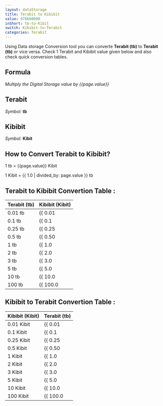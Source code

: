 ```yaml
---
layout: dataStorage
title: Terabit to Kibibit
value: 976600000
inShort: tb-to-Kibit
switch: Kibibit-to-Terabit
categories: Terabit
---
```


Using Data storage Conversion tool you can converte **Terabit (tb)** to **Terabit (tb)** or vice versa. Check 1 Terabit and Kibibit value given below and also check quick conversion tables.

## Formula
*Multiply the Digital Storage value by {{page.value}}*

## Terabit
*Symbol:* **tb**

## Kibibit
*Symbol:* **Kibit**

## How to Convert Terabit to Kibibit?

1 tb = {{page.value}} Kibit

1 Kibit = {{ 1.0 | divided_by: page.value }} tb


## Terabit to Kibibit Convertion Table :

| Terabit (tb) | Kibibit (Kibit) |
| ---- | ---- |
| 0.01 tb | {{ 0.01 | times: page.value }} Kibit |
| 0.1 tb | {{ 0.1 | times: page.value }} Kibit |
| 0.25 tb | {{ 0.25 | times: page.value }} Kibit |
| 0.5 tb | {{ 0.50 | times: page.value }} Kibit |
| 1 tb | {{ 1.0 | times: page.value }} Kibit |
| 2 tb | {{ 2.0 | times: page.value }} Kibit |
| 3 tb | {{ 3.0 | times: page.value }} Kibit |
| 5 tb | {{ 5.0 | times: page.value }} Kibit |
| 10 tb | {{ 10.0 | times: page.value }} Kibit |
| 100 tb | {{ 100.0 | times: page.value }} Kibit |

## Kibibit to Terabit Convertion Table :

| Kibibit (Kibit) | Terabit (tb) |
| ---- | ---- |
| 0.01 Kibit | {{ 0.01 | divided_by: page.value }} tb |
| 0.1 Kibit | {{ 0.1 | divided_by: page.value }} tb |
| 0.25 Kibit | {{ 0.25 | divided_by: page.value }} tb |
| 0.5 Kibit | {{ 0.50 | divided_by: page.value }} tb |
| 1 Kibit | {{ 1.0 | divided_by: page.value }} tb |
| 2 Kibit | {{ 2.0 | divided_by: page.value }} tb |
| 3 Kibit | {{ 3.0 | divided_by: page.value }} tb |
| 5 Kibit | {{ 5.0 | divided_by: page.value }} tb |
| 10 Kibit | {{ 10.0 | divided_by: page.value }} tb |
| 100 Kibit | {{ 100.0 | divided_by: page.value }} tb |


<script>
document.getElementById('selectInput')[14].selected = true
document.getElementById('selectOutput')[3].selected = true
</script>
